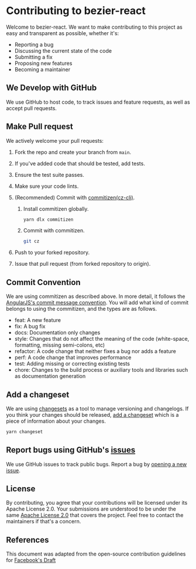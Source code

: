 # Contributing to bezier-react

Welcome to bezier-react. We want to make contributing to this project as easy and transparent as possible, whether it's:

- Reporting a bug
- Discussing the current state of the code
- Submitting a fix
- Proposing new features
- Becoming a maintainer

## We Develop with GitHub

We use GitHub to host code, to track issues and feature requests, as well as accept pull requests.

## Make Pull request

We actively welcome your pull requests:

1. Fork the repo and create your branch from `main`.
2. If you've added code that should be tested, add tests.
3. Ensure the test suite passes.
4. Make sure your code lints.
5. (Recommended) Commit with [commitizen(cz-cli)](https://github.com/commitizen/cz-cli).
    1. Install commitizen globally.

        ```bash
        yarn dlx commitizen
        ```

    2. Commit with commitizen.

        ```bash
        git cz
        ```

6. Push to your forked repository.
7. Issue that pull request (from forked repository to origin).

## Commit Convention

We are using commitizen as described above.
In more detail, it follows the [AngularJS's commit message convention](https://github.com/angular/angular.js/blob/master/DEVELOPERS.md#type). You will add what kind of commit belongs to using the commitizen, and the types are as follows.

- feat: A new feature
- fix: A bug fix
- docs: Documentation only changes
- style: Changes that do not affect the meaning of the code (white-space, formatting, missing semi-colons, etc)
- refactor: A code change that neither fixes a bug nor adds a feature
- perf: A code change that improves performance
- test: Adding missing or correcting existing tests
- chore: Changes to the build process or auxiliary tools and libraries such as documentation generation

## Add a changeset

We are using [changesets](https://github.com/changesets/changesets) as a tool to manage versioning and changelogs. If you think your changes should be released, [add a changeset](https://github.com/changesets/changesets/blob/7febb599167234ae071b5d223b80cbc8a9375709/docs/adding-a-changeset.md) which is a piece of information about your changes.

```bash
yarn changeset
```

## Report bugs using GitHub's [issues](https://github.com/channel-io/bezier-react/issues)

We use GitHub issues to track public bugs. Report a bug by [opening a new issue](https://github.com/channel-io/bezier-react/issues/new/choose).

## License

By contributing, you agree that your contributions will be licensed under its Apache License 2.0. Your submissions are understood to be under the same [Apache License 2.0](https://www.apache.org/licenses/LICENSE-2.0) that covers the project. Feel free to contact the maintainers if that's a concern.

## References

This document was adapted from the open-source contribution guidelines for [Facebook's Draft](https://github.com/facebook/draft-js/blob/7b2a6168e651f3a27a0665d43e596d987341b06f/CONTRIBUTING.md)
